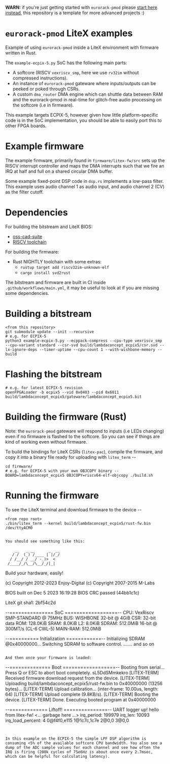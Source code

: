 **WARN:** if you're just getting started with `eurorack-pmod` please [start here instead](https://github.com/apfelaudio/eurorack-pmod), this repository is a template for more advanced projects :)

# `eurorack-pmod` LiteX examples

Example of using `eurorack-pmod` inside a LiteX environment with firmware written in Rust.

The `example-ecpix-5.py` SoC has the following main parts:
- A softcore (RISCV `vexriscv_smp`, here we use `rv32im` without compressed instructions).
- An instance of `eurorack-pmod` gateware where inputs/outputs can be peeked or poked through CSRs.
- A custom `dma_router` DMA engine which can shuttle data between RAM and the eurorack-pmod in real-time for glitch-free audio processing on the softcore (i.e in firmware).

This example targets ECPIX-5, however given how little platform-specific code is in the SoC implementation, you should be able to easily port this to other FPGA boards.

# Example firmware

The example firmware, primarily found in `firmware/litex-fw/src` sets up the RISCV interrupt controller and maps the DMA interrupts such that we fire an IRQ at half and full on a shared circular DMA buffer.

Some example fixed-point DSP code in `dsp.rs` implements a low-pass filter. This example uses audio channel 1 as audio input, and audio channel 2 (CV) as the filter cutoff.

# Dependencies

For building the bitstream and LiteX BIOS:
- [oss-cad-suite](https://github.com/YosysHQ/oss-cad-suite-build)
- [RISCV toolchain](https://xpack.github.io/dev-tools/riscv-none-elf-gcc/install/)

For building the firmware:
- Rust NIGHTLY toolchain with some extras:
    - `rustup target add riscv32im-unknown-elf`
    - `cargo install svd2rust`

The bitstream and firmware are built in CI inside `.github/workflows/main.yml`, it may be useful to look at if you are missing some dependencies.

# Building a bitstream


```
<from this repository>
git submodule update --init --recursive
# e.g. for ECPIX-5
python3 example-ecpix-5.py --ecppack-compress --cpu-type vexriscv_smp --cpu-variant standard --csr-svd build/lambdaconcept_ecpix5/csr.svd --lx-ignore-deps --timer-uptime --cpu-count 1 --with-wishbone-memory --build
```

# Flashing the bitstream

```
# e.g. for latest ECPIX-5 revision
openFPGALoader -b ecpix5 --vid 0x0403 --pid 0x6011 build/lambdaconcept_ecpix5/gateware/lambdaconcept_ecpix5.bit
```

# Building the firmware (Rust)

Note: the `eurorack-pmod` gateware will respond to inputs (i.e LEDs changing) even if no firmware is flashed to the softcore. So you can see if things are kind of working even without firmware.

To build the bindings for LiteX CSRs (`litex-pac`), compile the firmware, and copy it into a binary file ready for uploading with `litex_term` --

```
cd firmware/
# e.g. for ECPIX-5 with your own OBJCOPY binary --
BOARD=lambdaconcept_ecpix5 OBJCOPY=riscv64-elf-objcopy ./build.sh
```

# Running the firmware

To see the LiteX terminal and download firmware to the device --

```
<from repo root>
./bin/litex_term --kernel build/lambdaconcept_ecpix5/rust-fw.bin /dev/ttyACM0


You should see something like this:

```
        __   _ __      _  __
       / /  (_) /____ | |/_/
      / /__/ / __/ -_)>  <
     /____/_/\__/\__/_/|_|
   Build your hardware, easily!

 (c) Copyright 2012-2023 Enjoy-Digital
 (c) Copyright 2007-2015 M-Labs

 BIOS built on Dec  5 2023 16:19:28
 BIOS CRC passed (44bb1c1c)

 LiteX git sha1: 2bf54c2d

--=============== SoC ==================--
CPU:            VexRiscv SMP-STANDARD @ 75MHz
BUS:            WISHBONE 32-bit @ 4GiB
CSR:            32-bit data
ROM:            128.0KiB
SRAM:           8.0KiB
L2:             8.0KiB
SDRAM:          512.0MiB 16-bit @ 300MT/s (CL-6 CWL-5)
MAIN-RAM:       512.0MiB

--========== Initialization ============--
Initializing SDRAM @0x40000000...
Switching SDRAM to software control.
....... and so on
```

And then once your firmware is loaded:

```
--============== Boot ==================--
Booting from serial...
Press Q or ESC to abort boot completely.
sL5DdSMmkekro
[LITEX-TERM] Received firmware download request from the device.
[LITEX-TERM] Uploading build/lambdaconcept_ecpix5/rust-fw.bin to 0x40000000 (13256 bytes)...
[LITEX-TERM] Upload calibration... (inter-frame: 10.00us, length: 64)
[LITEX-TERM] Upload complete (9.8KB/s).
[LITEX-TERM] Booting the device.
[LITEX-TERM] Done.
Executing booted program at 0x40000000

--============= Liftoff! ===============--
UART logger up!
hello from litex-fw!
<... garbage here ...>
irq_period: 199979
irq_len: 10093
irq_load_percent: 4
0@f4f0,e115
1@1c7c,1c7e
2@0,0
3@0,0
```


In this example on the ECPIX-5 the simple LPF DSP algorithm is consuming <5% of the available softcore CPU bandwidth. You also see a dump of the ADC sample values for each channel and see how often the IRQ is firing (200k cycles of 75e6Hz is about once every 2.7msec, which can be helpful for calculating latency).
